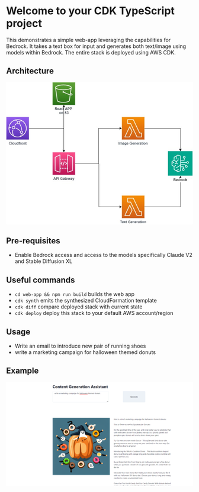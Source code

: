 # Welcome to your CDK TypeScript project

This demonstrates a simple web-app leveraging the capabilities for Bedrock. It takes a text box for input and generates both text/image using models within Bedrock. The entire stack is deployed using AWS CDK. 


## Architecture
![Alt text](image.png)


## Pre-requisites
* Enable Bedrock access and access to the models specifically Claude V2 and Stable Diffusion XL

## Useful commands

* `cd web-app && npm run build` builds the web app 
* `cdk synth`       emits the synthesized CloudFormation template
* `cdk diff`        compare deployed stack with current state
* `cdk deploy`      deploy this stack to your default AWS account/region



## Usage
* Write an email to introduce new pair of running shoes
* write a marketing campaign for halloween themed donuts

## Example
![Alt text](Bedrock-Example.PNG)
